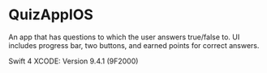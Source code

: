 # QuizAppIOS
An app that has questions to which the user answers true/false to. 
UI includes progress bar, two buttons, and earned points for correct answers. 

Swift 4
XCODE: Version 9.4.1 (9F2000)
